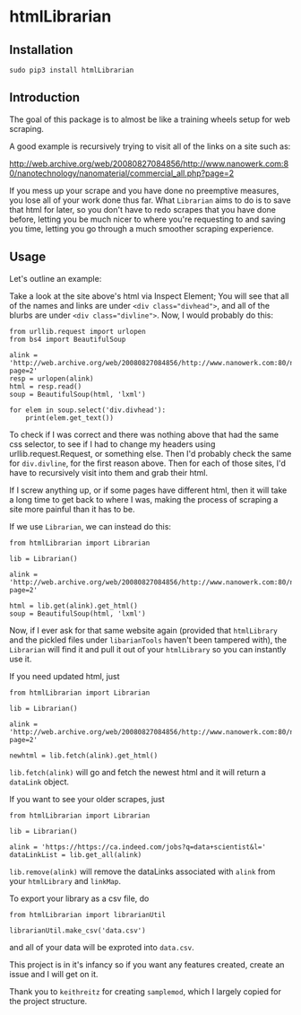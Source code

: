 # htmlLibrarian

## Installation

`sudo pip3 install htmlLibrarian`

## Introduction
The goal of this package is to almost be like a training wheels setup for web scraping.

A good example is recursively trying to visit all of the links on a site such as:

http://web.archive.org/web/20080827084856/http://www.nanowerk.com:80/nanotechnology/nanomaterial/commercial_all.php?page=2

If you mess up your scrape and you have done no preemptive measures, you lose all of your work done thus far. What `Librarian` aims to do is to save that html for later, so you don't have to redo scrapes that you have done before, letting you be much nicer to where you're requesting to and saving you time, letting you go through a much smoother scraping experience.

## Usage

Let's outline an example:

Take a look at the site above's html via Inspect Element; You will see that all of the names and links are under `<div class="divhead">`, and all of the blurbs are under `<div class="divline">`. Now, I would probably do this:

```python3
from urllib.request import urlopen
from bs4 import BeautifulSoup

alink = 'http://web.archive.org/web/20080827084856/http://www.nanowerk.com:80/nanotechnology/nanomaterial/commercial_all.php?page=2'
resp = urlopen(alink)
html = resp.read()
soup = BeautifulSoup(html, 'lxml')

for elem in soup.select('div.divhead'):
    print(elem.get_text())
```

To check if I was correct and there was nothing above that had the same css selector, to see if I had to change my headers using urllib.request.Request, or something else.
Then I'd probably check the same for `div.divline`, for the first reason above. Then for each of those sites, I'd have to recursively visit into them and grab their html.

If I screw anything up, or if some pages have different html, then it will take a long time to get back to where I was, making the process of scraping a site more painful than it has to be.

If we use `Librarian`, we can instead do this:

```python3
from htmlLibrarian import Librarian

lib = Librarian()

alink = 'http://web.archive.org/web/20080827084856/http://www.nanowerk.com:80/nanotechnology/nanomaterial/commercial_all.php?page=2'

html = lib.get(alink).get_html()
soup = BeautifulSoup(html, 'lxml')
```

Now, if I ever ask for that same website again (provided that `htmlLibrary` and the pickled files under `libarianTools` haven't been tampered with), the `Librarian` will find it and pull it out of your `htmlLibrary` so you can instantly use it.

If you need updated html, just
```python3
from htmlLibrarian import Librarian

lib = Librarian()

alink = 'http://web.archive.org/web/20080827084856/http://www.nanowerk.com:80/nanotechnology/nanomaterial/commercial_all.php?page=2'

newhtml = lib.fetch(alink).get_html()
```
`lib.fetch(alink)` will go and fetch the newest html and it will return a `dataLink` object.

If you want to see your older scrapes, just
```python3
from htmlLibrarian import Librarian

lib = Librarian()

alink = 'https://https://ca.indeed.com/jobs?q=data+scientist&l='
dataLinkList = lib.get_all(alink)
```

`lib.remove(alink)` will remove the dataLinks associated with `alink` from your `htmlLibrary` and `linkMap`.

To export your library as a csv file, do
```python3
from htmlLibrarian import librarianUtil

librarianUtil.make_csv('data.csv')
```
and all of your data will be exproted into `data.csv`.


This project is in it's infancy so if you want any features created, create an issue and I will get on it.


Thank you to `keithreitz` for creating `samplemod`, which I largely copied for the project structure.

